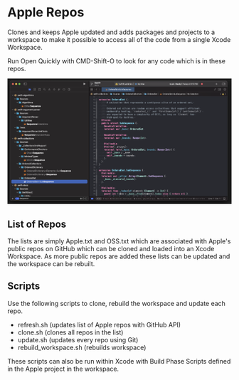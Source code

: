 # Apple Repos

Clones and keeps Apple updated and adds packages and projects to a workspace to make it possible to access all of the code from a single Xcode Workspace.

Run Open Quickly with CMD-Shift-O to look for any code which is in these repos.

![Workspace](Workspace.png)

## List of Repos

The lists are simply Apple.txt and OSS.txt which are associated with Apple's public repos on GitHub which can be cloned and loaded into an Xcode Workspace. As more public repos are added these lists can be updated and the workspace can be rebuilt.

## Scripts

Use the following scripts to clone, rebuild the workspace and update each repo.

* refresh.sh (updates list of Apple repos with GitHub API)
* clone.sh (clones all repos in the list)
* update.sh (updates every repo using Git)
* rebuild_workspace.sh  (rebuilds workspace)

These scripts can also be run within Xcode with Build Phase Scripts defined in the Apple project in the workspace.
